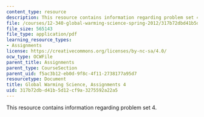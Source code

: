 ```yaml
---
content_type: resource
description: This resource contains information regarding problem set 4.
file: /courses/12-340-global-warming-science-spring-2012/317b72dbd41b5d12cf9a3275592a22a5_MIT12_340S12_PS4.pdf
file_size: 565143
file_type: application/pdf
learning_resource_types:
- Assignments
license: https://creativecommons.org/licenses/by-nc-sa/4.0/
ocw_type: OCWFile
parent_title: Assignments
parent_type: CourseSection
parent_uid: f5ac3b12-eb0d-9f8c-4f11-2738177a95d7
resourcetype: Document
title: Global Warming Science, Assignments 4
uid: 317b72db-d41b-5d12-cf9a-3275592a22a5
---
```

This resource contains information regarding problem set 4.